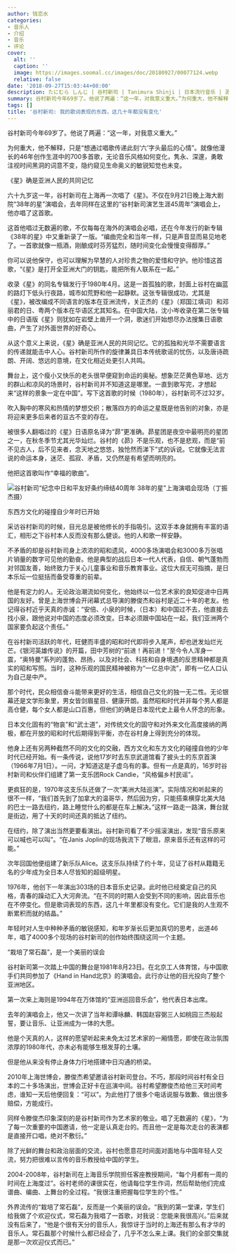 ```yaml
---
author: 钱恋水
categories:
- 音乐人
- 介绍
- 音乐
- 评论
cover:
  alt: ''
  caption: ''
  image: https://images.soomal.cc/images/doc/20180927/00077124.webp
  relative: false
date: '2018-09-27T15:03:44+08:00'
description: たにむら しんじ | 谷村新司 | Tanimura Shinji | 日本流行音乐 | 源自：澎湃新闻 | 版权：转载 |  平均/总评分：10.00/20
summary: 谷村新司今年69岁了。他说了两遍：“这一年，对我意义重大。”为何重大，他不解释，只是“想通过唱歌传递此刻‘六’字头最后的心情”。就像他漫长的46年创作生涯中的700多首歌，无论音乐风格如何变化，隽永、深邃，勇敢注视时间黑洞的词意不变，隐约窥见生命奥义的敏锐知觉也未变……
tags: []
title: '谷村新司: 我的歌词表现的东西，这几十年都没有变化'
---
```


谷村新司今年69岁了。他说了两遍：“这一年，对我意义重大。”

为何重大，他不解释，只是“想通过唱歌传递此刻‘六’字头最后的心情”。就像他漫长的46年创作生涯中的700多首歌，无论音乐风格如何变化，隽永、深邃，勇敢注视时间黑洞的词意不变，隐约窥见生命奥义的敏锐知觉也未变。

《星》确是亚洲人民的共同记忆

六十九岁这一年，谷村新司在上海再一次唱了《星》。不仅在9月21日晚上海大剧院“38年的星”演唱会，去年同样在这里的“谷村新司演艺生涯45周年”演唱会上，他亦唱了这首歌。

这首他唱过无数遍的歌，不仅每每在海外的演唱会必唱，还在今年发行的新专辑《38年的星》中又重新录了一版。“编曲完全和当年一样，只是声音显而易见地老了。一首歌就像一瓶酒，刚酿成时芬芳猛烈，随时间变化会慢慢变得醇厚。”

你可以说他保守，也可以理解为早慧的人对珍贵之物的爱惜和守护。他珍惜这首歌，“《星》是打开全亚洲大门的钥匙，能把所有人联系在一起。”

收录《星》的同名专辑发行于1980年4月。这是一首孤独的歌，封面上谷村在幽蓝的路灯下低头行夜路，城市如荒野和他一起静默。这张专辑很成功，尤其是《星》，被改编成不同语言的版本在亚洲流传，关正杰的《星》（郑国江填词）和邓丽君的日、粤两个版本在华语区尤其知名。在中国大陆，沈小岑收录在第二张专辑中的日语版《星》则犹如在岩壁上凿开一个洞，歌迷们开始想尽办法搜集日语歌曲，产生了对外面世界的好奇心。

从这个意义上来说，《星》确是亚洲人民的共同记忆。它的孤独和光华不需要语言的传递就能击中人心。谷村新司所作的旋律兼具日本传统歌谣的忧伤，以及唐诗疏朗、开阔、悠远的意境，在文化相近处更引人共鸣。

舞台上，这个瘦小又快乐的老头很早便窥到命运的奥秘。想象茫茫黄色草地、远方的群山和凉风的场景时，谷村新司并不知道这是哪里。一直到歌写完，才想起来“这样的景象一定在中国”。写下这首歌的时候（1980年），谷村新司不过32岁。

吹入胸中的寒风和热情的梦想交织；散落四方的命运之星既是他告别的对象，亦是将迎来更多后来者的亘古不变的存在。

被很多人翻唱过的《星》日语原名译为“昴”更准确。昴星团是夜空中最明亮的星团之一，在秋冬季节尤其光华灿烂。谷村的《昴》不是乐观，也不是悲观，而是“前不见古人，后不见来者，念天地之悠悠，独怆然而涕下”式的诉说。它就像无法言说的命运本身，迷茫、孤寂、矛盾，又仍然是有希望而明亮的。

他把这首歌叫作“幸福的歌曲”。

![谷村新司“纪念中日和平友好条约缔结40周年 38年的星”上海演唱会现场（丁振杰摄）](https://images.soomal.cc/images/doc/20180927/00077124.webp)





东西方文化的碰撞自少年时已开始

采访谷村新司的时候，目光总是被他修长的手指吸引。这双手本身就拥有丰富的语汇，相形之下谷村本人反而没有那么健谈。他的人和歌一样安静。

不矛盾的却是谷村新司身上浓浓的昭和遗风，4000多场演唱会和3000多万张唱片销量的数字可见他的勤奋。他是典型的战后日本一代人代表，自信、朝气蓬勃而对邻国友善，始终致力于关心儿童事业和音乐教育事业。这位大叔无可指摘，是日本乐坛一位挺括而备受尊重的前辈。

他是有定力的人。无论政治潮流如何变化，他始终以一位艺术家的良知促进中日两国的友好。曾是上海世博会开闭幕式总导演的滕俊杰和谷村是近二十年的老友。他记得谷村近乎天真的赤诚：“安倍、小泉的时候，（日本）和中国过不去，他直接去找小泉，跟他说对中国的态度必须改变。日本必须跟中国站在一起，我们亚洲两个国家要负起这个责任。”

在谷村新司活跃的年代，旺健而丰盛的昭和时代即将步入尾声，却也迸发灿烂光芒。《银河英雄传说》的开篇，田中芳树的“前进！再前进！”至今令人浑身一震，“奥特曼”系列的蓬勃、昂扬，以及对社会、科技和自身境遇的反思精神都是真实的昭和写照。当时，这种乐观的国民精神被称为“一亿总中流”，即有一亿人口认为自己是中产。

那个时代，民众相信奋斗能带来更好的生活，相信自己文化的独一无二性。无论银幕还是文学形象里，男女皆剑眉星目、健康开朗。虽然昭和时代并非每个男人都是高仓健，每个女人都是山口百惠，但他们的确是日本现代史上最令人怀念的形象。

日本文化固有的“物哀”和“武士道”，对传统文化的固守和对外来文化高度接纳的两极，都在开放的昭和时代后期得到平衡，亦在谷村身上得到充分的体现。

他身上还有另两种截然不同的文化的交融，西方文化和东方文化的碰撞自他的少年时代已经开始。有一条传说，说他17岁时去东京武道馆看了披头士的东京首演（1966年7月1日）。一问，才知道这是子虚乌有的事。但有一点是真的，16岁时谷村新司和伙伴们组建了第一支乐团Rock Candie，“风格偏乡村民谣”。

更疯狂的是，1970年这支乐队还做了一次“美洲大陆巡演”。实际情况和听起来的很不一样，“我们首先到了加拿大的温哥华，然后因为穷，只能搭乘横穿北美大陆的巴士一路去纽约，路上睡觉什么的都是在车上解决。”这样一路走一路演，舞台就是街边，用了十天的时间还真的抵达了纽约。

在纽约，除了演出当然更要看演出。谷村新司看了不少摇滚演出，发现“音乐原来可以喊也可以叫”。“在Janis Joplin的现场我流下了眼泪，原来音乐还有这样的可能。”

次年回国他便组建了新乐队Alice。这支乐队持续了约十年，见证了谷村从籍籍无名的少年成为全日本人尽皆知的超级明星。

1976年，他创下一年演出303场的日本音乐史记录。此时他已经奠定自己的风格，青春的躁动汇入大河奔流。“在不同的时期人会受到不同的影响，因此音乐也在不停变化。但是歌词表现的东西，这几十年里都没有变化。它们是我的人生观不断累积而就的结晶。”

年轻时对人生中种种矛盾的敏锐感知，和年岁渐长后更加真切的思考，出道46年，唱了4000多个现场的谷村新司的创作始终围绕这同一个主题。

“栽培了常石磊”，是一个美丽的误会

谷村新司第一次踏上中国的舞台是1981年8月23日。在北京工人体育馆，与中国歌手们共同参加了《Hand in Hand北京》的演唱会。此行亦让他的目光投向了整个亚洲地区。

第一次来上海则是1994年在万体馆的“亚洲巡回音乐会”，他代表日本出席。

去年的演唱会上，他又一次讲了当年和谭咏麟、韩国赵容弼三人如桃园三杰般起誓，要让音乐、让亚洲成为一体的大愿。

他是个天真的人，这样的愿望听起来未免太过艺术家的一厢情愿，即使在政治氛围浓厚的1980年代，亦未必有能够生根发芽的土壤。

但是他从来没有停止身体力行地搭建中日沟通的桥梁。

2010年上海世博会，滕俊杰希望邀请谷村新司登台。不巧，那段时间谷村有全日本的二十多场演出，世博会正好卡在巡演中间。谷村希望滕俊杰给他三天时间考虑，谁知一天后他便回复：“可以”。为此他打了很多个电话说服与致歉、做出很多赔偿，方能成行。

同样令滕俊杰印象深刻的是谷村新司作为艺术家的敬业。唱了无数遍的《星》，“为了每一次重要的中国邀请，他一定是认真走台的。而且他一定是每次走台的表演都是直接开口唱，绝对不敷衍。”

除了光鲜的舞台和政治层面的交流，谷村也愿意花时间面对面地与中国年轻人交流，努力把很难以言传的音乐教授给中国的学生。

2004-2008年，谷村新司在上海音乐学院担任客座教授期间，“每个月都有一周的时间在上海度过”。谷村老师的课很实在，他请每位学生作词，然后帮助他们完成谱曲、编曲、上舞台的全过程。“我很注重把握每位学生的个性。”

外界流传的“栽培了常石磊”，反而是一个美丽的误会。“我到的第一堂课，学生们给我做了个欢迎仪式，常石磊为我唱了一首歌，对我说：您能来我很高兴。”后来就没有后来了，“他是个很有天分的音乐人，我惊讶于当时的上海还有那么有才华的音乐人。常石磊那个时候什么都已经会了，几乎不怎么来上课。我们的全部交集就是那一次欢迎仪式而已。”